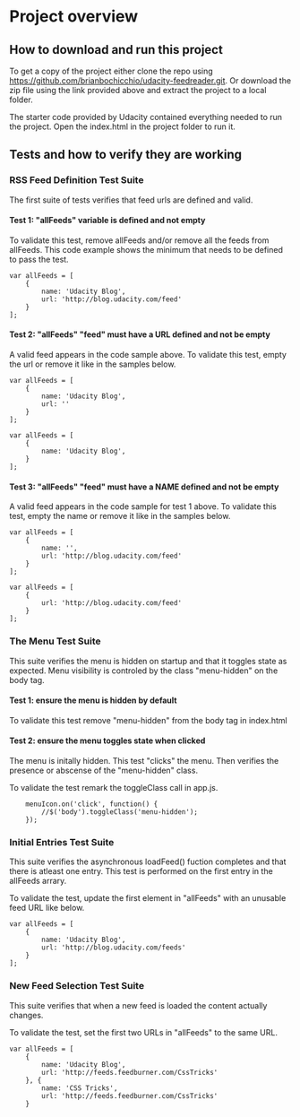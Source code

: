 # Project overview




## How to download and run this project

To get a copy of the project either clone the repo using https://github.com/brianbochicchio/udacity-feedreader.git. Or download the zip file using the link provided above and extract the project to a local folder. 

The starter code provided by Udacity contained everything needed to run the project. Open the index.html in the project folder to run it. 


## Tests and how to verify they are working

### RSS Feed Definition Test Suite
The first suite of tests verifies that feed urls are defined and valid. 

#### Test 1:  "allFeeds" variable is defined and not empty

To validate this test, remove allFeeds and/or remove all the feeds from allFeeds. This code example shows the minimum that needs to be defined to pass the test. 

``` 
var allFeeds = [
    {
        name: 'Udacity Blog',
        url: 'http://blog.udacity.com/feed'
    }
];
```

#### Test 2:  "allFeeds" "feed" must have a URL defined and not be empty

A valid feed appears in the code sample above. To validate this test, empty the url or remove it like in the samples below. 

``` 
var allFeeds = [
    {
        name: 'Udacity Blog',
        url: ''
    }
];
```
``` 
var allFeeds = [
    {
        name: 'Udacity Blog',
    }
];
```

#### Test 3:  "allFeeds" "feed" must have a NAME defined and not be empty

A valid feed appears in the code sample for test 1 above. To validate this test, empty the name or remove it like in the samples below.

``` 
var allFeeds = [
    {
        name: '',
        url: 'http://blog.udacity.com/feed'
    }
];
```
``` 
var allFeeds = [
    {
        url: 'http://blog.udacity.com/feed'
    }
];
```


### The Menu Test Suite
This suite verifies the menu is hidden on startup and that it toggles state as expected. Menu visibility is controled by the class "menu-hidden" on the body tag.

#### Test 1:  ensure the menu is hidden by default
To validate this test remove "menu-hidden" from the body tag in index.html 

#### Test 2:  ensure the menu toggles state when clicked
The menu is initally hidden.  This test "clicks" the menu. Then verifies the presence or abscense of the "menu-hidden" class. 

To validate the test remark the toggleClass call in app.js. 

````
    menuIcon.on('click', function() {
        //$('body').toggleClass('menu-hidden');
    });
````

### Initial Entries Test Suite
This suite verifies the asynchronous loadFeed() fuction completes and that there is atleast one entry. This test is performed on the first entry in the allFeeds arrary. 

To validate the test, update the first element in "allFeeds" with an unusable feed URL like below. 

``` 
var allFeeds = [
    {
        name: 'Udacity Blog',
        url: 'http://blog.udacity.com/feeds'
    }
];
```

### New Feed Selection Test Suite
This suite verifies that when a new feed is loaded the content actually changes. 

To validate the test, set the first two URLs in "allFeeds" to the same URL.  

````
var allFeeds = [
    {
        name: 'Udacity Blog',
        url: 'http://feeds.feedburner.com/CssTricks'
    }, {
        name: 'CSS Tricks',
        url: 'http://feeds.feedburner.com/CssTricks'
    }
````
